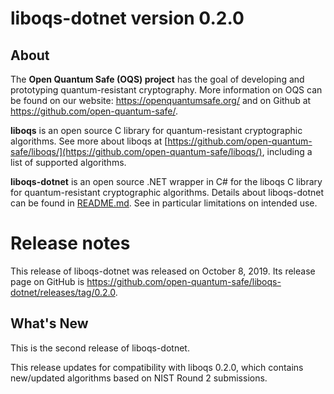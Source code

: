 liboqs-dotnet version 0.2.0
===========================

About
-----

The **Open Quantum Safe (OQS) project** has the goal of developing and prototyping quantum-resistant cryptography.  More information on OQS can be found on our website: https://openquantumsafe.org/ and on Github at https://github.com/open-quantum-safe/.  

**liboqs** is an open source C library for quantum-resistant cryptographic algorithms.  See more about liboqs at [https://github.com/open-quantum-safe/liboqs/](https://github.com/open-quantum-safe/liboqs/), including a list of supported algorithms.

**liboqs-dotnet** is an open source .NET wrapper in C# for the liboqs C library for quantum-resistant cryptographic algorithms.  Details about liboqs-dotnet can be found in [README.md](https://github.com/open-quantum-safe/liboqs-dotnet/blob/master/README.md).  See in particular limitations on intended use.

Release notes
=============

This release of liboqs-dotnet was released on October 8, 2019.  Its release page on GitHub is https://github.com/open-quantum-safe/liboqs-dotnet/releases/tag/0.2.0.

What's New
----------

This is the second release of liboqs-dotnet.

This release updates for compatibility with liboqs 0.2.0, which contains new/updated algorithms based on NIST Round 2 submissions.
